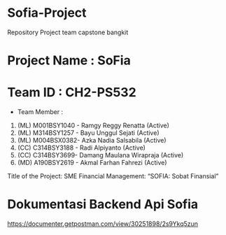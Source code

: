 # Sofia-Project
Repository Project team capstone bangkit

# Project Name		: SoFia
# Team ID		: CH2-PS532
* Team Member		: 
1. (ML) M001BSY1040 - Ramgy Reggy Renatta (Active)
2. (ML) M314BSY1257 -  Bayu Unggul Sejati (Active)
3. (ML) M004BSX0382-  Azka Nadia Salsabila (Active)
4. (CC) C314BSY3188 - Radi Alpiyanto (Active)
5. (CC) C314BSY3699- Damang Maulana Wirapraja (Active)
6. (MD) A190BSY2619 -  Akmal Farhan Fahrezi (Active)

Title of the Project:
SME Financial Management: “SOFIA: Sobat Finansial”

# Dokumentasi Backend Api Sofia
https://documenter.getpostman.com/view/30251898/2s9Ykq5zun
